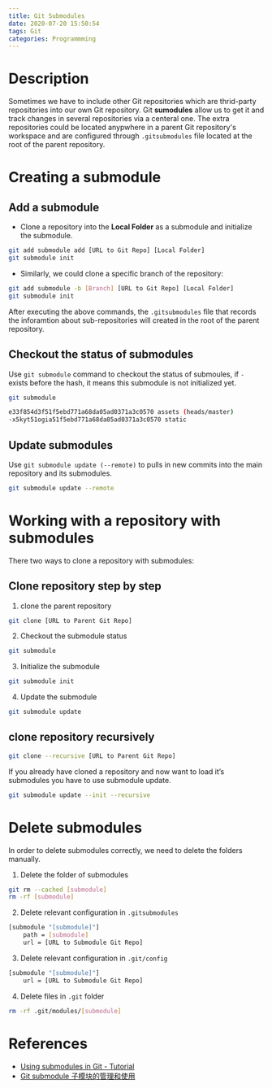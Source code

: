 ```yaml
---
title: Git Submodules
date: 2020-07-20 15:50:54
tags: Git
categories: Programmming
---
```


# Description

Sometimes we have to include other Git repositories which are thrid-party repositories into our own Git repository. Git **sumodules** allow us to get it and track changes in several repositories via a centeral one. The extra repositories could be located anypwhere in a parent Git repository's workspace and are configured through `.gitsubmodules` file located at the root of the parent repository.

# Creating a submodule 

## Add a submodule 

- Clone a repository into the **Local Folder** as a submodule and initialize the submodule.
```bash
git add submodule add [URL to Git Repo] [Local Folder]
git submodule init
```

- Similarly, we could clone a specific branch of the repository:
```bash
git add submodule -b [Branch] [URL to Git Repo] [Local Folder]
git submodule init
```

After executing the above commands, the `.gitsubmodules` file that records the inforamtion about sub-repositories will created in the root of the parent repository.

## Checkout the status of submodules

Use `git submodule` command to checkout the status of submoules, if `-` exists before the hash, it means this submodule is not initialized yet.
```bash
git submodule

e33f854d3f51f5ebd771a68da05ad0371a3c0570 assets (heads/master)
-x5kyt51ogia51f5ebd771a68da05ad0371a3c0570 static
```

## Update submodules

Use `git submodule update (--remote)` to pulls in new commits into the main repository and its submodules.
```bash
git submodule update --remote
```

# Working with a repository with submodules

There two ways to clone a repository with submodules:

## Clone repository step by step

1. clone the parent repository
```bash
git clone [URL to Parent Git Repo]
```

2. Checkout the submodule status
```bash
git submodule
```

3. Initialize the submodule
```bash
git submodule init
```

4. Update the submodule
```bash
git submodule update 
```

## clone repository recursively
```bash
git clone --recursive [URL to Parent Git Repo]
```

If you already have cloned a repository and now want to load it’s submodules you have to use submodule update.
```bash
git submodule update --init --recursive
```

# Delete submodules

In order to delete submodules correctly, we need to delete the folders manually. 

1. Delete the folder of submodules
```bash
git rm --cached [submodule]
rm -rf [submodule]
```

2. Delete relevant configuration in `.gitsubmodules`
```bash
[submodule "[submodule]"]
    path = [submodule]
    url = [URL to Submodule Git Repo]
```
3. Delete relevant configuration in `.git/config`
```bash
[submodule "[submodule]"]
    url = [URL to Submodule Git Repo]
```

4. Delete files in `.git` folder
```bash
rm -rf .git/modules/[submodule]
```

# References

- [Using submodules in Git - Tutorial](https://www.vogella.com/tutorials/GitSubmodules/article.html)
- [Git submodule 子模块的管理和使用](https://www.jianshu.com/p/9000cd49822c)




